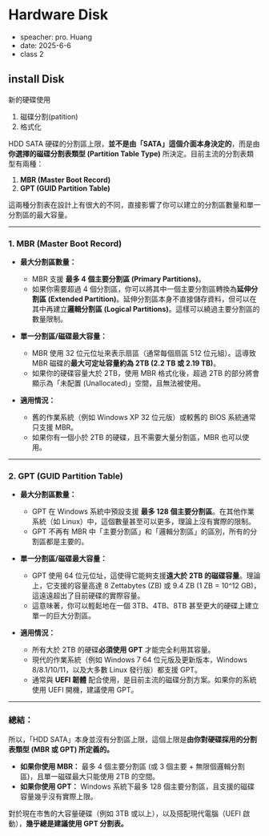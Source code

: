 # Hardware Disk
- speacher: pro. Huang
- date: 2025-6-6
- class 2

## install Disk
新的硬碟使用
1. 磁碟分割(patition)
2. 格式化

HDD SATA 硬碟的分割區上限，**並不是由「SATA」這個介面本身決定的**，而是由**你選擇的磁碟分割表類型 (Partition Table Type)** 所決定。目前主流的分割表類型有兩種：

1.  **MBR (Master Boot Record)**
2.  **GPT (GUID Partition Table)**

這兩種分割表在設計上有很大的不同，直接影響了你可以建立的分割區數量和單一分割區的最大容量。

---

### 1. MBR (Master Boot Record)

* **最大分割區數量：**
    * MBR 支援 **最多 4 個主要分割區 (Primary Partitions)**。
    * 如果你需要超過 4 個分割區，你可以將其中一個主要分割區轉換為**延伸分割區 (Extended Partition)**。延伸分割區本身不直接儲存資料，但可以在其中再建立**邏輯分割區 (Logical Partitions)**。這樣可以繞過主要分割區的數量限制。

* **單一分割區/磁碟最大容量：**
    * MBR 使用 32 位元位址來表示扇區（通常每個扇區 512 位元組）。這導致 MBR 磁碟的**最大可定址容量約為 2TB (2.2 TB 或 2.19 TB)**。
    * 如果你的硬碟容量大於 2TB，使用 MBR 格式化後，超過 2TB 的部分將會顯示為「未配置 (Unallocated)」空間，且無法被使用。

* **適用情況：**
    * 舊的作業系統（例如 Windows XP 32 位元版）或較舊的 BIOS 系統通常只支援 MBR。
    * 如果你有一個小於 2TB 的硬碟，且不需要大量分割區，MBR 也可以使用。

---

### 2. GPT (GUID Partition Table)

* **最大分割區數量：**
    * GPT 在 Windows 系統中預設支援 **最多 128 個主要分割區**。在其他作業系統（如 Linux）中，這個數量甚至可以更多，理論上沒有實際的限制。
    * GPT 不再有 MBR 中「主要分割區」和「邏輯分割區」的區別，所有的分割區都是主要的。

* **單一分割區/磁碟最大容量：**
    * GPT 使用 64 位元位址，這使得它能夠支援**遠大於 2TB 的磁碟容量**。理論上，它支援的容量高達 8 Zettabytes (ZB) 或 9.4 ZB (1 ZB = 10^12 GB)，這遠遠超出了目前硬碟的實際容量。
    * 這意味著，你可以輕鬆地在一個 3TB、4TB、8TB 甚至更大的硬碟上建立單一的巨大分割區。

* **適用情況：**
    * 所有大於 2TB 的硬碟**必須使用 GPT** 才能完全利用其容量。
    * 現代的作業系統（例如 Windows 7 64 位元版及更新版本，Windows 8/8.1/10/11，以及大多數 Linux 發行版）都支援 GPT。
    * 通常與 **UEFI 韌體** 配合使用，是目前主流的磁碟分割方案。如果你的系統使用 UEFI 開機，建議使用 GPT。

---

### 總結：

所以，「HDD SATA」本身並沒有分割區上限，這個上限是**由你對硬碟採用的分割表類型 (MBR 或 GPT) 所定義的。**

* **如果你使用 MBR：** 最多 4 個主要分割區 (或 3 個主要 + 無限個邏輯分割區)，且單一磁碟最大只能使用 2TB 的空間。
* **如果你使用 GPT：** Windows 系統下最多 128 個主要分割區，且支援的磁碟容量幾乎沒有實際上限。

對於現在市售的大容量硬碟（例如 3TB 或以上），以及搭配現代電腦（UEFI 啟動），**幾乎總是建議使用 GPT 分割表。**

